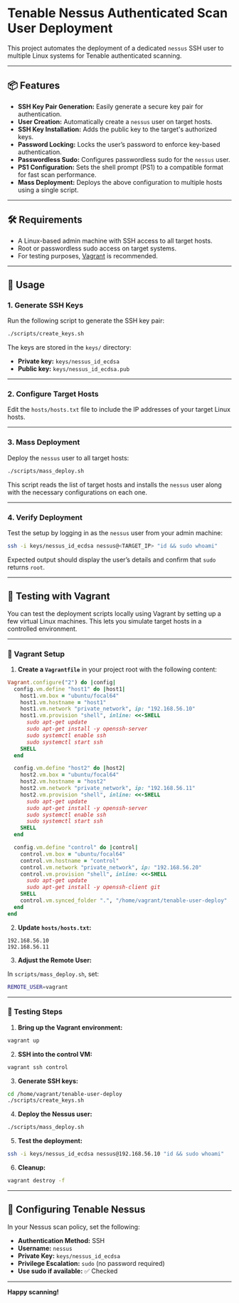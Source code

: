 # Tenable Nessus Authenticated Scan User Deployment

This project automates the deployment of a dedicated `nessus` SSH user to multiple Linux systems for Tenable authenticated scanning.

---

## 📦 Features

- **SSH Key Pair Generation:** Easily generate a secure key pair for authentication.
- **User Creation:** Automatically create a `nessus` user on target hosts.
- **SSH Key Installation:** Adds the public key to the target's authorized keys.
- **Password Locking:** Locks the user’s password to enforce key-based authentication.
- **Passwordless Sudo:** Configures passwordless sudo for the `nessus` user.
- **PS1 Configuration:** Sets the shell prompt (PS1) to a compatible format for fast scan performance.
- **Mass Deployment:** Deploys the above configuration to multiple hosts using a single script.

---

## 🛠 Requirements

- A Linux-based admin machine with SSH access to all target hosts.
- Root or passwordless sudo access on target systems.
- For testing purposes, [Vagrant](https://www.vagrantup.com/) is recommended.

---

## 🚀 Usage

### 1. Generate SSH Keys

Run the following script to generate the SSH key pair:

```bash
./scripts/create_keys.sh
```

The keys are stored in the `keys/` directory:

- **Private key:** `keys/nessus_id_ecdsa`
- **Public key:** `keys/nessus_id_ecdsa.pub`

---

### 2. Configure Target Hosts

Edit the `hosts/hosts.txt` file to include the IP addresses of your target Linux hosts.

---

### 3. Mass Deployment

Deploy the `nessus` user to all target hosts:

```bash
./scripts/mass_deploy.sh
```

This script reads the list of target hosts and installs the `nessus` user along with the necessary configurations on each one.

---

### 4. Verify Deployment

Test the setup by logging in as the `nessus` user from your admin machine:

```bash
ssh -i keys/nessus_id_ecdsa nessus@<TARGET_IP> "id && sudo whoami"
```

Expected output should display the user’s details and confirm that `sudo` returns `root`.

---

## 🐳 Testing with Vagrant

You can test the deployment scripts locally using Vagrant by setting up a few virtual Linux machines. This lets you simulate target hosts in a controlled environment.

---

### 🔧 Vagrant Setup

1. **Create a `Vagrantfile`** in your project root with the following content:

```ruby
Vagrant.configure("2") do |config|
  config.vm.define "host1" do |host1|
    host1.vm.box = "ubuntu/focal64"
    host1.vm.hostname = "host1"
    host1.vm.network "private_network", ip: "192.168.56.10"
    host1.vm.provision "shell", inline: <<-SHELL
      sudo apt-get update
      sudo apt-get install -y openssh-server
      sudo systemctl enable ssh
      sudo systemctl start ssh
    SHELL
  end

  config.vm.define "host2" do |host2|
    host2.vm.box = "ubuntu/focal64"
    host2.vm.hostname = "host2"
    host2.vm.network "private_network", ip: "192.168.56.11"
    host2.vm.provision "shell", inline: <<-SHELL
      sudo apt-get update
      sudo apt-get install -y openssh-server
      sudo systemctl enable ssh
      sudo systemctl start ssh
    SHELL
  end

  config.vm.define "control" do |control|
    control.vm.box = "ubuntu/focal64"
    control.vm.hostname = "control"
    control.vm.network "private_network", ip: "192.168.56.20"
    control.vm.provision "shell", inline: <<-SHELL
      sudo apt-get update
      sudo apt-get install -y openssh-client git
    SHELL
    control.vm.synced_folder ".", "/home/vagrant/tenable-user-deploy"
  end
end
```

2. **Update `hosts/hosts.txt`:**

```
192.168.56.10
192.168.56.11
```

3. **Adjust the Remote User:**

In `scripts/mass_deploy.sh`, set:

```bash
REMOTE_USER=vagrant
```

---

### 🧪 Testing Steps

1. **Bring up the Vagrant environment:**

```bash
vagrant up
```

2. **SSH into the control VM:**

```bash
vagrant ssh control
```

3. **Generate SSH keys:**

```bash
cd /home/vagrant/tenable-user-deploy
./scripts/create_keys.sh
```

4. **Deploy the Nessus user:**

```bash
./scripts/mass_deploy.sh
```

5. **Test the deployment:**

```bash
ssh -i keys/nessus_id_ecdsa nessus@192.168.56.10 "id && sudo whoami"
```

6. **Cleanup:**

```bash
vagrant destroy -f
```

---

## 🔐 Configuring Tenable Nessus

In your Nessus scan policy, set the following:

- **Authentication Method:** SSH
- **Username:** `nessus`
- **Private Key:** `keys/nessus_id_ecdsa`
- **Privilege Escalation:** `sudo` (no password required)
- **Use sudo if available:** ✅ Checked

---

**Happy scanning!**
